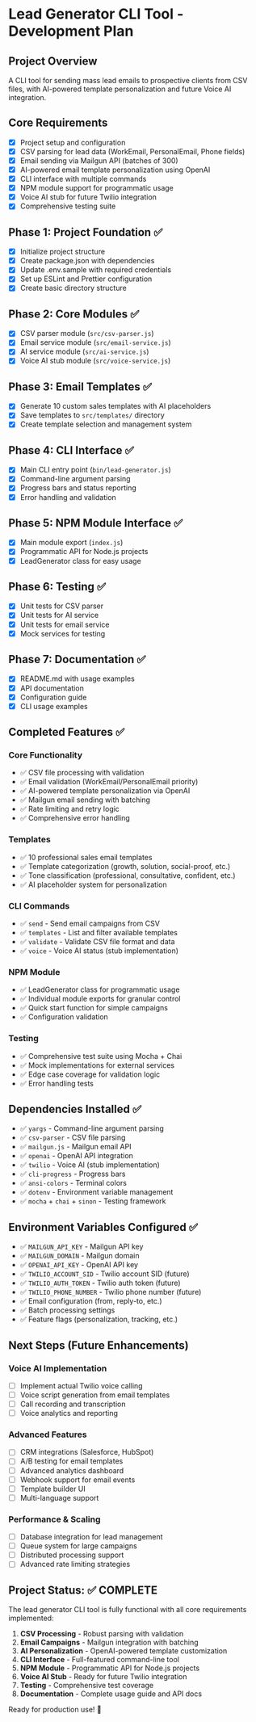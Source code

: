 # Lead Generator CLI Tool - Development Plan

## Project Overview
A CLI tool for sending mass lead emails to prospective clients from CSV files, with AI-powered template personalization and future Voice AI integration.

## Core Requirements
- [x] Project setup and configuration
- [x] CSV parsing for lead data (WorkEmail, PersonalEmail, Phone fields)
- [x] Email sending via Mailgun API (batches of 300)
- [x] AI-powered email template personalization using OpenAI
- [x] CLI interface with multiple commands
- [x] NPM module support for programmatic usage
- [x] Voice AI stub for future Twilio integration
- [x] Comprehensive testing suite

## Phase 1: Project Foundation ✅
- [x] Initialize project structure
- [x] Create package.json with dependencies
- [x] Update .env.sample with required credentials
- [x] Set up ESLint and Prettier configuration
- [x] Create basic directory structure

## Phase 2: Core Modules ✅
- [x] CSV parser module (`src/csv-parser.js`)
- [x] Email service module (`src/email-service.js`)
- [x] AI service module (`src/ai-service.js`)
- [x] Voice AI stub module (`src/voice-service.js`)

## Phase 3: Email Templates ✅
- [x] Generate 10 custom sales templates with AI placeholders
- [x] Save templates to `src/templates/` directory
- [x] Create template selection and management system

## Phase 4: CLI Interface ✅
- [x] Main CLI entry point (`bin/lead-generator.js`)
- [x] Command-line argument parsing
- [x] Progress bars and status reporting
- [x] Error handling and validation

## Phase 5: NPM Module Interface ✅
- [x] Main module export (`index.js`)
- [x] Programmatic API for Node.js projects
- [x] LeadGenerator class for easy usage

## Phase 6: Testing ✅
- [x] Unit tests for CSV parser
- [x] Unit tests for AI service
- [x] Unit tests for email service
- [x] Mock services for testing

## Phase 7: Documentation ✅
- [x] README.md with usage examples
- [x] API documentation
- [x] Configuration guide
- [x] CLI usage examples

## Completed Features ✅

### Core Functionality
- ✅ CSV file processing with validation
- ✅ Email validation (WorkEmail/PersonalEmail priority)
- ✅ AI-powered template personalization via OpenAI
- ✅ Mailgun email sending with batching
- ✅ Rate limiting and retry logic
- ✅ Comprehensive error handling

### Templates
- ✅ 10 professional sales email templates
- ✅ Template categorization (growth, solution, social-proof, etc.)
- ✅ Tone classification (professional, consultative, confident, etc.)
- ✅ AI placeholder system for personalization

### CLI Commands
- ✅ `send` - Send email campaigns from CSV
- ✅ `templates` - List and filter available templates
- ✅ `validate` - Validate CSV file format and data
- ✅ `voice` - Voice AI status (stub implementation)

### NPM Module
- ✅ LeadGenerator class for programmatic usage
- ✅ Individual module exports for granular control
- ✅ Quick start function for simple campaigns
- ✅ Configuration validation

### Testing
- ✅ Comprehensive test suite using Mocha + Chai
- ✅ Mock implementations for external services
- ✅ Edge case coverage for validation logic
- ✅ Error handling tests

## Dependencies Installed ✅
- ✅ `yargs` - Command-line argument parsing
- ✅ `csv-parser` - CSV file parsing
- ✅ `mailgun.js` - Mailgun email API
- ✅ `openai` - OpenAI API integration
- ✅ `twilio` - Voice AI (stub implementation)
- ✅ `cli-progress` - Progress bars
- ✅ `ansi-colors` - Terminal colors
- ✅ `dotenv` - Environment variable management
- ✅ `mocha` + `chai` + `sinon` - Testing framework

## Environment Variables Configured ✅
- ✅ `MAILGUN_API_KEY` - Mailgun API key
- ✅ `MAILGUN_DOMAIN` - Mailgun domain
- ✅ `OPENAI_API_KEY` - OpenAI API key
- ✅ `TWILIO_ACCOUNT_SID` - Twilio account SID (future)
- ✅ `TWILIO_AUTH_TOKEN` - Twilio auth token (future)
- ✅ `TWILIO_PHONE_NUMBER` - Twilio phone number (future)
- ✅ Email configuration (from, reply-to, etc.)
- ✅ Batch processing settings
- ✅ Feature flags (personalization, tracking, etc.)

## Next Steps (Future Enhancements)

### Voice AI Implementation
- [ ] Implement actual Twilio voice calling
- [ ] Voice script generation from email templates
- [ ] Call recording and transcription
- [ ] Voice analytics and reporting

### Advanced Features
- [ ] CRM integrations (Salesforce, HubSpot)
- [ ] A/B testing for email templates
- [ ] Advanced analytics dashboard
- [ ] Webhook support for email events
- [ ] Template builder UI
- [ ] Multi-language support

### Performance & Scaling
- [ ] Database integration for lead management
- [ ] Queue system for large campaigns
- [ ] Distributed processing support
- [ ] Advanced rate limiting strategies

## Project Status: ✅ COMPLETE

The lead generator CLI tool is fully functional with all core requirements implemented:

1. **CSV Processing** - Robust parsing with validation
2. **Email Campaigns** - Mailgun integration with batching
3. **AI Personalization** - OpenAI-powered template customization
4. **CLI Interface** - Full-featured command-line tool
5. **NPM Module** - Programmatic API for Node.js projects
6. **Voice AI Stub** - Ready for future Twilio integration
7. **Testing** - Comprehensive test coverage
8. **Documentation** - Complete usage guide and API docs

Ready for production use! 🚀